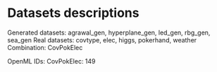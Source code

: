 # Datasets descriptions

Generated datasets: agrawal_gen, hyperplane_gen, led_gen, rbg_gen, sea_gen
Real datasets: covtype, elec, higgs, pokerhand, weather
Combination: CovPokElec


OpenML IDs:
CovPokElec: 149
